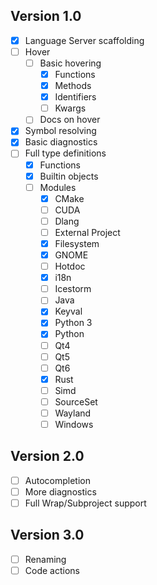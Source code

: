 ## Version 1.0
- [x] Language Server scaffolding
- [ ] Hover
  - [ ] Basic hovering
    - [x] Functions
    - [x] Methods
    - [x] Identifiers
    - [ ] Kwargs
  - [ ] Docs on hover
- [x] Symbol resolving
- [x] Basic diagnostics
- [ ] Full type definitions
  - [x] Functions
  - [x] Builtin objects
  - [ ] Modules
    - [x] CMake
    - [ ] CUDA
    - [ ] Dlang
    - [ ] External Project
    - [x] Filesystem
    - [x] GNOME
    - [ ] Hotdoc
    - [x] i18n
    - [ ] Icestorm
    - [ ] Java
    - [x] Keyval
    - [x] Python 3
    - [x] Python
    - [ ] Qt4
    - [ ] Qt5
    - [ ] Qt6
    - [x] Rust
    - [ ] Simd
    - [ ] SourceSet
    - [ ] Wayland
    - [ ] Windows
## Version 2.0
- [ ] Autocompletion
- [ ] More diagnostics
- [ ] Full Wrap/Subproject support
## Version 3.0
- [ ] Renaming
- [ ] Code actions

